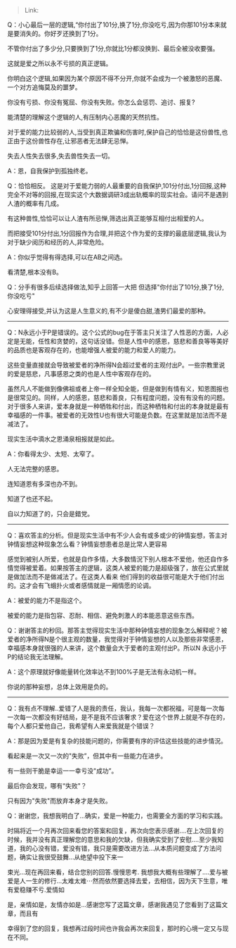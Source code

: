 > Link: 

Q：小心最后一层的逻辑,“你付出了101分,换了1分,你没吃亏,因为你那101分本来就是要消失的。你好歹还换到了1分。

不管你付出了多少分,只要换到了1分,你就比1分都没换到、最后全被没收要强。

这就是爱之所以永不亏损的真正逻辑。

你明白这个逻辑,如果因为某个原因不得不分开,你就不会成为一个被激怒的恶魔、一个对方追悔莫及的噩梦。

你没有亏损、你没有冤屈、你没有失败。你怎么会惩罚、追讨、报复?

能清楚的理解这个逻辑的人,有压制内心恶魔的天然抗性。

对于爱的能力比较弱的人,当受到真正欺骗和伤害时,保护自己的恰恰是这份兽性,也正由于这份兽性存在,让邪恶者无法肆无忌惮。

失去人性失去很多,失去兽性失去一切。

A：恩，自我保护到孤独终老。

Q：恰恰相反。
这是对于爱能力弱的人最重要的自我保护,101分付出,1分回报,这种完全不对等的回报,在现实这个大数据调研3成出轨概率的现实社会。请问不是遇到人渣的概率有几成。

有这种兽性,恰恰可以让人渣有所忌惮,筛选出真正能够互相付出相爱的人。

而把接受101分付出,1分回报作为合理,并把这个作为爱的支撑的最底层逻辑,我认为对于缺少阅历和经历的人,非常危险。

A：你似乎觉得有得选择,可以在AB之间选。

看清楚,根本没有B。

Q：分手有很多后续选择做法,知乎上回答一大把
但选择"你付出了101分,换了1分,你没吃亏"

心安理得接受,并认为这是人生意义的,有不少是傻白甜,渣男们最爱的那种。

---

Q：N永远小于P是错误的。这个公式的bug在于答主只关注了人性恶的方面，人必定是无能，任性和贪婪的，这句话没错。但是人性中的感恩，慈悲和善良等等美好的品质也是客观存在的，也能增强人被爱的能力和爱人的能力。

这些变量直接就会导致被爱者的净所得N会超过爱者的主观付出P。一些宗教里说的爱是慈悲，凡事感恩之类的也是人性中客观存在的。

虽然凡人不能做到像佛祖或者上帝一样全知全能，但是做到有情有义，知恩图报也是很常见的。同样，人的感恩，慈悲和善良，只有程度问题，没有有没有的问题。对于很多人来讲，爱本身就是一种牺牲和付出，而这种栖牲和付出的本身就是最有幸福感的一件事。被爱者的无效性U也有很大可能是负数。在这里就是加法而不是减法了。

现实生活中滴水之恩涌泉相报就是如此。

A：你看得太少、太短、太窄了。

人无法完整的感恩。

连知道恩有多深也办不到。

知道了也还不起。

自以力知道了的，只会是錯党。

---

Q：喜欢答主的分析。但是现实生活中有不少人会有或多或少的钟情妄想，答主对钟情妄想这种现象怎么看？钟情妄想患者总是比常人更容易

感觉到被别人所爱，也就是自作多情，大多数情況下别人根本不爱他，他还自作多情觉得被爱着。如果按答主的逻辑，这类人被爱的能力是超级强了，放在公式里就是做加法而不是做减法了。在这类人看来 他们得到的收益很可能是大于他们付出的。这才会有飞蛾扑火或者感情就是一厢情愿的论调。

A：被爱的能力不是指这个。

被爱的能力是指包容、忍耐、相信、避免刺激人的本能恶意这些东西。

Q：谢谢答主的秒回。那答主觉得现实生活中那种钟情妄想的现象怎么解释呢？被爱者的净所得N是个很主观的数量，我觉得对于钟情妄想的人以及那些非常感恩，幸福感本身就很强的人来讲，这个数量会大于爱者的主观付出P。所以N
永远小于P的结论我无法理解。

A：这个原理就好像能量转化效率达不到100%子是无法有永动机一样。

你说的那种妄想，总体上效用是负的。

---

Q：我有点不理解..爱错了人是我的责任，我认，我每一次都祝福，可是每一次每一次每一次都没有好结局，是不是我不应该奢求？爱在这个世界上就是不存在的，每个人都只爱他自己，我希望有人来爱我就是个错误？

A：那是因为爱是有复杂的技能问题的，你需要有序的评估这些技能的进步情況。

看起来是一次又一次的"失败”，但其中有一些能力在进步。

有一些则干脆是幸运一一幸亏没"成功”。

最后你会发现，哪有“失败"？

只有因为"失败"而放弃本身才是失败。

Q：谢谢您，我想我明白了…确实，爱是一种能力，也需要全方面的学习和实践。

时隔将近一个月再次回来看您的答案和回复，再次向您表示感谢….在上次回复的时候，我并没有真正理解您的意思和我的欠缺，但我确实受到了安慰….至少我知道，我的心没有错，爱没有错，我只是需要改进方法…从本质问题变成了方法问题，确实让我很受鼓舞…从绝望中投下来一

束光…现在再回来看，结合您别的回答.慢慢思考. 我想我大概有些理解了….爱与被爱是人一生的修行…太难太难⋯然而依然要选择去爱，去相信，因为天下生意，唯有爱稳赚不亏.爱情如

是，亲情如是，友情亦如是…感谢您写了这篇文章，感谢我遇见了您看到了这篇文章，而且有

幸得到了您的回复，我想再过段时间也许我会再次来回复，那时的心境一定又与现在不同。